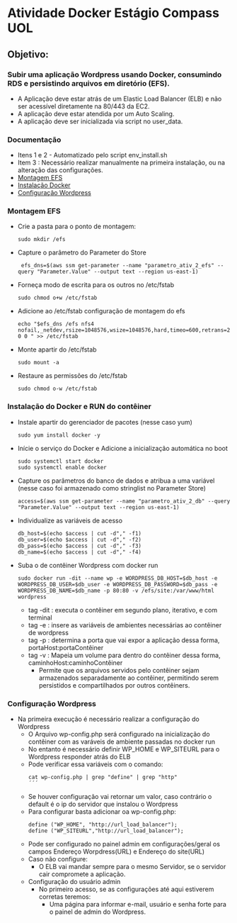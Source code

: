 # Atividade Docker Estágio Compass UOL

## Objetivo:

### Subir uma aplicação Wordpress usando Docker, consumindo RDS e persistindo arquivos em diretório (EFS).
  - A Aplicação deve estar atrás de um Elastic Load Balancer (ELB) e não ser acessível diretamente na 80/443 da EC2.
  - A aplicação deve estar atendida por um Auto Scaling.
  - A aplicação deve ser inicializada via script no user_data.

### Documentação
 - Itens 1 e 2 - Automatizado pelo script env_install.sh
 - Item 3 : Necessário realizar manualmente na primeira instalação, ou na alteração das configurações.
 - [Montagem EFS](#montagem-efs)
 - [Instalação Docker](#instala%C3%A7%C3%A3o-do-docker-e-run-do-cont%C3%AAiner)
 - [Configuração Wordpress](#configura%C3%A7%C3%A3o-wordpress)

### Montagem EFS
- Crie a pasta para o ponto de montagem:
  ```
  sudo mkdir /efs
  ```
- Capture o parâmetro do Parameter do Store 
  ```
   efs_dns=$(aws ssm get-parameter --name "parametro_ativ_2_efs" --query "Parameter.Value" --output text --region us-east-1)
  ```
- Forneça modo de escrita para os outros no /etc/fstab
  ```
  sudo chmod o+w /etc/fstab
  ```
- Adicione ao /etc/fstab configuração de montagem do efs
  ```
  echo "$efs_dns /efs nfs4 nofail,_netdev,rsize=1048576,wsize=1048576,hard,timeo=600,retrans=2,noresvport   0 0 " >> /etc/fstab
  ```
- Monte apartir do /etc/fstab
  ```
  sudo mount -a
  ```
- Restaure as permissões do /etc/fstab
  ```
  sudo chmod o-w /etc/fstab
  ```
### Instalação do Docker e RUN do contêiner
- Instale apartir do gerenciador de pacotes (nesse caso yum) 
  ```
  sudo yum install docker -y
  ```
- Inície o serviço do Docker e Adicione a inicialização automática no boot
  ```
  sudo systemctl start docker
  sudo systemctl enable docker
  ```
- Capture os parâmetros do banco de dados e atribua a uma variável (nesse caso foi armazenado como stringlist no Parameter Store)
  ```
  access=$(aws ssm get-parameter --name "parametro_ativ_2_db" --query "Parameter.Value" --output text --region us-east-1)
  ```
- Individualize as variáveis de acesso
  ```
  db_host=$(echo $access | cut -d"," -f1) 
  db_user=$(echo $access | cut -d"," -f2)
  db_pass=$(echo $access | cut -d"," -f3)
  db_name=$(echo $access | cut -d"," -f4)
  ``` 
- Suba o de contêiner Wordpress com docker run
  ```
  sudo docker run -dit --name wp -e WORDPRESS_DB_HOST=$db_host -e WORDPRESS_DB_USER=$db_user -e WORDPRESS_DB_PASSWORD=$db_pass -e WORDPRESS_DB_NAME=$db_name -p 80:80 -v /efs/site:/var/www/html wordpress
  ```
  - tag -dit : executa o contêiner em segundo plano, iterativo, e com terminal
  - tag -e : insere as variáveis de ambientes necessárias ao contêiner de wordpress
  - tag -p : determina a porta que vai expor a aplicação dessa forma,  portaHost:portaContêiner
  - tag -v : Mapeia um volume para dentro do contêiner dessa forma, caminhoHost:caminhoContêiner
    - Permite que os arquivos servidos pelo contêiner sejam armazenados separadamente ao contêiner,
      permitindo serem persistidos e compartilhados por outros contêiners.
      
 
### Configuração Wordpress
  - Na primeira execução é necessário realizar a configuração do Wordpress
     - O Arquivo wp-config.php será configurado na inicialização do contêiner com as varáveis de ambiente passadas no docker run
     - No entanto é necessário definir WP_HOME e WP_SITEURL para o Wordpress responder atrás do ELB
     - Pode verificar essa variáveis com o comando:
       ```
       cat wp-config.php | grep "define" | grep "http"
       ´´´
      - Se houver configuração vai retornar um valor, caso contrário o default é o ip do servidor que instalou o Wordpress
      - Para configurar basta adicionar oa wp-config.php:
          ```
          define ("WP_HOME", "http://url_load_balancer");
          define ("WP_SITEURL","http://url_load_balancer"); 
          ```
       - Pode ser configurado no painel admin  em configurações/geral os campos Endereço Worpdress(URL) e Endereço do site(URL)
       - Caso não configure:
         - O ELB vai mandar sempre para o mesmo Servidor, se o servidor cair compromete a aplicação.
     - Configuração do usuário admin
       - No primeiro acesso, se as configurações até aqui estiverem corretas teremos:
          - Uma página para informar e-mail, usuário e senha forte para o painel de admin do Wordpress.